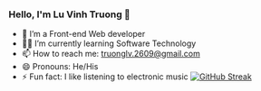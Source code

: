 ### Hello, I'm Lu Vinh Truong 👋

- 🔭 I’m a Front-end Web developer
- 👨‍🎓 I’m currently learning Software Technology
- 📫 How to reach me: truonglv.2609@gmail.com[](mailto:truonglv.2609@gmail.com)
- 😄 Pronouns: He/His
- ⚡ Fun fact: I like listening to electronic music
[![GitHub Streak](https://github-readme-streak-stats.herokuapp.com/?user=truonglv.2609)](https://git.io/streak-stats)

